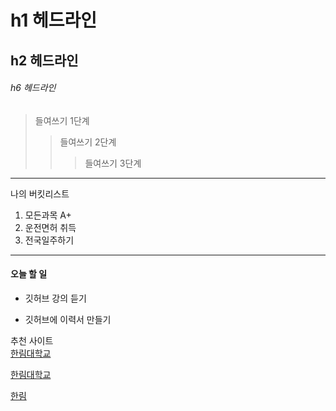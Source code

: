 # h1 헤드라인
## h2 헤드라인
###### h6 헤드라인

> 들여쓰기 1단계
>> 들여쓰기 2단계
>>> 들여쓰기 3단계
-------------------------------
나의 버킷리스트
1. 모든과목 A+
2. 운전면허 취득
3. 전국일주하기
****************************
#### 오늘 할 일
* 깃허브 강의 듣기
+ 깃허브에 이력서 만들기

추천 사이트  
[한림대학교](www.hallym.ac.kr)

<a href= http://www.hallym.ac.kr/>한림대학교</a>

[hallym]:www.hallym.ac.kr

[한림][hallym]
